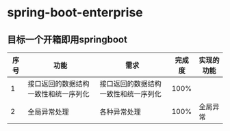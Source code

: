 # spring-boot-enterprise
## 目标一个开箱即用springboot

|序号|功能|需求|完成度|实现的功能|
|---|---|---|---|---|
|1|接口返回的数据结构一致性和统一序列化|接口返回的数据结构一致性和统一序列化|100%||
|2|全局异常处理|各种异常处理|100%|全局异常|

